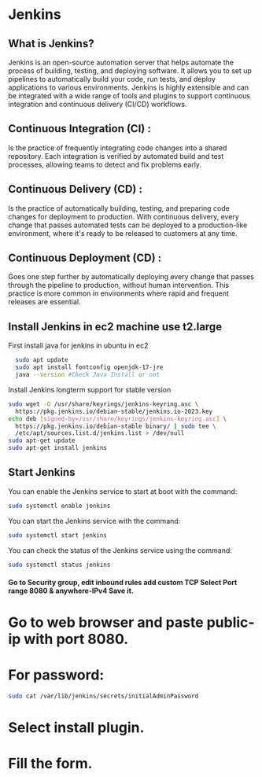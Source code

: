 # Jenkins
## What is Jenkins?
Jenkins is an open-source automation server that helps automate the process of building, testing, and deploying software. It allows you to set up pipelines to automatically build your code, run tests, and deploy applications to various environments. Jenkins is highly extensible and can be integrated with a wide range of tools and plugins to support continuous integration and continuous delivery (CI/CD) workflows.

## Continuous Integration (CI) : 
  Is the practice of frequently integrating code changes into a shared repository. Each integration is verified by automated build and test processes, allowing teams to detect and fix problems early.
## Continuous Delivery (CD) :
Is the practice of automatically building, testing, and preparing code changes for deployment to production. With continuous delivery, every change that passes automated tests can be deployed to a production-like environment, where it's ready to be released to customers at any time.
## Continuous Deployment (CD) :
Goes one step further by automatically deploying every change that passes through the pipeline to production, without human intervention. This practice is more common in environments where rapid and frequent releases are essential.

## Install Jenkins in ec2 machine use t2.large
First install java for jenkins in ubuntu in ec2
```bash
  sudo apt update
  sudo apt install fontconfig openjdk-17-jre
  java --version #Check Java Install or not
```
Install Jenkins longterm support for stable version
```bash
sudo wget -O /usr/share/keyrings/jenkins-keyring.asc \
  https://pkg.jenkins.io/debian-stable/jenkins.io-2023.key
echo deb [signed-by=/usr/share/keyrings/jenkins-keyring.asc] \
  https://pkg.jenkins.io/debian-stable binary/ | sudo tee \
  /etc/apt/sources.list.d/jenkins.list > /dev/null
sudo apt-get update
sudo apt-get install jenkins
```
## Start Jenkins
You can enable the Jenkins service to start at boot with the command:
```bash
sudo systemctl enable jenkins
```
You can start the Jenkins service with the command:
```bash
sudo systemctl start jenkins
```
You can check the status of the Jenkins service using the command:
```bash
sudo systemctl status jenkins
```
#### Go to Security group, edit inbound rules add custom TCP Select Port range 8080 & anywhere-IPv4 Save it.
# Go to web browser and paste public-ip with port 8080.
# For password:
```bash
sudo cat /var/lib/jenkins/secrets/initialAdminPassword
```
# Select install plugin.
# Fill the form.
